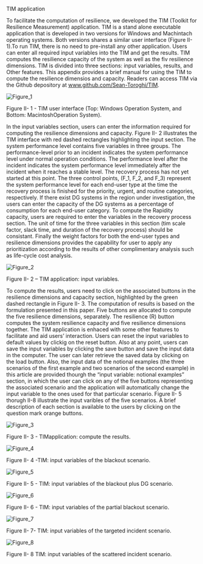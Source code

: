 TIM application


To facilitate the computation of resilience, we developed the TIM (Toolkit for Resilience Measurement) application. TIM is a stand alone executable application that is developed in two versions for Windows and Machintach operating systems. Both versions shares a similar user interface (Figure II- 1).To run TIM, there is no need to pre-install any other application. Users can enter all required input variables into the TIM and get the results. TIM computes the resilience capacity of the system as well as the fiv resilience dimensions. TIM is divided into three sections: input variables, results, and Other features. This appendix provides a brief manual for using the TIM to compute the resilience dimensios and capacity. Readers can access TIM via the Github depository at www.github.com/Sean-Toroghi/TIM.
 
 ![Figure_1](https://user-images.githubusercontent.com/50586266/59448392-08658e80-8dd3-11e9-9604-2e65c0b0c4ca.png)
 
Figure II- 1 - TIM user interface (Top: Windows Operation System, and Bottom: MacintoshOperation System).

In the input variables section, users can enter the information required for computing the resilience dimensions and capacity. Figure II- 2 illustrates the TIM interface with red dashed rectangles highlighting the input section. The system performance level contains five variables in three groups. The performance-level prior to an incident indicates the system performance level under normal operation conditions. The performance level after the incident indicates the system performance level immediately after the incident when it reaches a stable level. The recovery process has not yet started at this point. The three control points, (F_1, F_2, and F_3) represent the system performance level for each end-user type at the time the recovery process is finished for the priority, urgent, and routine categories, respectively. If there exist DG systems in the region under investigation, the users can enter the capacity of the DG systems as a percentage of consumption for each end-user category. 
To compute the Rapidity capacity, users are required to enter the variables in the recovery process section. The unit of time for the three variables in this section (tim scale factor, slack time, and duration of the recovery process) should be consistant. Finally the weight factors for both the end-user types and resilience dimensions provides the capability for user to apply any prioritization according to the results of other complimentary analysis such as life-cycle cost analysis.

 ![Figure_2](https://user-images.githubusercontent.com/50586266/59449018-46af7d80-8dd4-11e9-99a0-f22675219f99.png)
 
Figure II- 2 – TIM application: input variables. 

To compute the results, users need to click on the associated buttons in the resilience dimensions and capacity section, highlighted by the green dashed rectangle in Figure II- 3. The computation of results is based on the formulation presented in this paper. Five buttons are allocated to compute the five resilience dimensions, separately. The resilience (R) button computes the system resilience capacity and five resilience dimensions together.
The TIM application is enhaced with some other features to facilitate and aid users’ interaction. Users can reset the input variables to default values by clickig on the reset button. Also at any point, users can save the input variables by clicking the save button and save the input data in the computer. The user can later retrieve the saved data by clicking on the load button. Also, the input data of the notional examples (the three scenarios of the first example and two scenarios of the second example) in this article are provided  thourgh the “input variable: notional examples” section, in which the user can click on any of the five buttons representing the associated scenario and the application will automatically change the input variable to the ones used for that particular scenario. Figure II- 5 thorugh II-8 illustrate the input varibles of the five scenarios. A brief description of each section is available to the users by clicking on the question mark orange buttons.

![Figure_3](https://user-images.githubusercontent.com/50586266/59449047-575ff380-8dd4-11e9-8abe-e9cd6d2e3ecb.png) 

Figure II- 3 - TIMapplication: compute the results.

![Figure_4](https://user-images.githubusercontent.com/50586266/59449080-6a72c380-8dd4-11e9-98b9-e819bda4ae39.png)

Figure II- 4 -TIM: input variables of the blackout scenario.

![Figure_5](https://user-images.githubusercontent.com/50586266/59449125-837b7480-8dd4-11e9-8119-5b0e7ff3d24c.png)

Figure II- 5 - TIM: input variables of the blackout plus DG scenario.

![Figure_6](https://user-images.githubusercontent.com/50586266/59449157-968e4480-8dd4-11e9-8edf-fd063519d6a0.png)

Figure II- 6 - TIM: input variables of the partial blackout scenario.

![Figure_7](https://user-images.githubusercontent.com/50586266/59449259-b9205d80-8dd4-11e9-8ec0-e0e23b550e21.png)

Figure II- 7- TIM: input variables of the targeted incident scenario.

![Figure_8](https://user-images.githubusercontent.com/50586266/59449295-c9d0d380-8dd4-11e9-9598-ec2ca7842b3c.png)

Figure II- 8 TIM: input variables of the scattered incident scenario.
